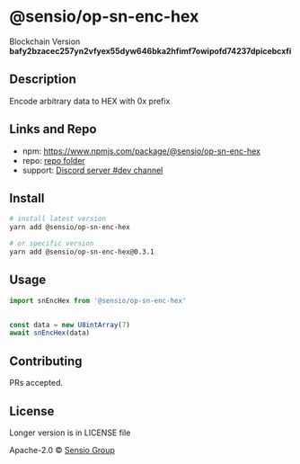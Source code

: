 
  # @sensio/op-sn-enc-hex

  Blockchain Version **bafy2bzacec257yn2vfyex55dyw646bka2hfimf7owipofd74237dpicebcxfi**
  

  ## Description 
  
  Encode arbitrary data to HEX with 0x prefix 
  
  ##  Links and Repo

  * npm: https://www.npmjs.com/package/@sensio/op-sn-enc-hex
  * repo: [repo folder](https://gitlab.com/sensio_group/network-js/-/tree/master/operations/snEncHex)
  * support: [Discord server #dev channel](https://discord.gg/JsdKZ5K) 

  ## Install
  
  ```sh
  # install latest version
  yarn add @sensio/op-sn-enc-hex

  # or specific version
  yarn add @sensio/op-sn-enc-hex@0.3.1
  ```
  
  ## Usage
  
  ```ts
  import snEncHex from '@sensio/op-sn-enc-hex'


  const data = new U8intArray(7)
  await snEncHex(data)
  ```
  
  ## Contributing
  
  PRs accepted.
  
  ## License
  
  Longer version is in LICENSE file
  
  Apache-2.0 © [Sensio Group](https://sensio.group) 
  
